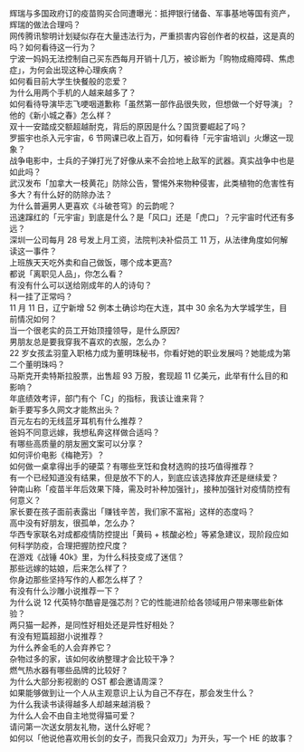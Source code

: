 辉瑞与多国政府订的疫苗购买合同遭曝光：抵押银行储备、军事基地等国有资产，辉瑞的做法合理吗？  
网传腾讯黎明计划疑似存在大量违法行为，严重损害内容创作者的权益，这是真的吗？如何看待这一行为？  
宁波一妈妈无法控制自己买东西每月开销十几万，被诊断为「购物成瘾障碍、焦虑症」，为何会出现这种心理疾病？  
如何看目前大学生快餐般的恋爱？  
为什么用两个手机的人越来越多了？  
如何看待导演毕志飞哽咽道歉称「虽然第一部作品很失败，但想做一个好导演」？他的《新小城之春》怎么样？  
双十一安踏成交额超越耐克，背后的原因是什么？国货要崛起了吗？  
罗振宇也杀入元宇宙，6 节网课已收上百万，如何看待「元宇宙培训」火爆这一现象？  
战争电影中，士兵的子弹打光了好像从来不会捡地上敌军的武器。真实战争中也是如此吗？  
武汉发布「加拿大一枝黄花」防除公告，警惕外来物种侵害，此类植物的危害性有多大？有什么好的防除办法？  
为什么普遍男人更喜欢《斗破苍穹》的云韵呢？  
迅速蹿红的「元宇宙」到底是什么？是「风口」还是「虎口」？元宇宙时代还有多远？  
深圳一公司每月 28 号发上月工资，法院判决补偿员工 11 万，从法律角度如何解读这一事件？  
上班族天天吃外卖和自己做饭，哪个成本更高?  
都说「离职见人品」，你怎么看？  
有没有什么可以送给刚成年的人的诗句？  
科一挂了正常吗？  
11 月 11 日，辽宁新增 52 例本土确诊均在大连，其中 30 余名为大学城学生，目前情况如何？  
当一个很老实的员工开始顶撞领导，是什么原因?  
男朋友总是要我穿我不喜欢的衣服，怎么办？  
22 岁女孩孟羽童入职格力成为董明珠秘书，你看好她的职业发展吗？她能成为第二个董明珠吗？  
马斯克开卖特斯拉股票，出售超 93 万股，套现超 11 亿美元，此举有什么目的和影响？  
年底绩效考评，部门有个「C」的指标，我该让谁来背？  
新手要写多久网文才能熬出头？  
百元左右的无线蓝牙耳机有什么推荐？  
爸妈不同意远嫁，我想私奔这样做合适吗？  
有哪些高质量的朋友圈文案可以分享？  
如何评价电影《梅艳芳》？  
如何做一桌拿得出手的硬菜？有哪些烹饪和食材选购的技巧值得推荐？  
有一个已经知道没有结果，但是放不下的人，到底应该选择放弃还是继续爱？  
钟南山称「疫苗半年后效果下降，需及时补种加强针」，接种加强针对疫情防控有何意义？  
家长要在孩子面前表露出「赚钱辛苦，我们家不富裕」这样的态度吗？  
高中没有好朋友，很孤单，怎么办？  
华西专家联名对成都疫情防控提出「黄码 + 核酸必检」等紧急建议，现阶段应如何科学防疫，合理把握防控尺度？  
在游戏《战锤 40k》里，为什么科技变成了迷信？  
那些远嫁的姑娘，后来怎么样了？  
你身边那些坚持写作的人都怎么样了？  
有没有什么沙雕小说推荐一下？  
为什么说 12 代英特尔酷睿是强芯剂？它的性能进阶给各领域用户带来哪些新体验？  
两只猫一起养，是同性好相处还是异性好相处？  
有没有短篇超甜小说推荐？  
为什么养金毛的人会弃养它？  
杂物过多的家，该如何收纳整理才会比较干净？  
燃气热水器有哪些品牌的比较好？  
为什么大部分影视剧的 OST 都会邀请周深？  
如果能够做到让一个人从主观意识上认为自己不存在，那会发生什么？  
为什么我读书读得越多人却越来越消极？  
为什么人会不由自主地觉得猫可爱？  
请问第一次送女朋友礼物，送什么好呢？  
如何以「他说他喜欢用长剑的女子，而我只会双刀」为开头，写一个 HE 的故事？  
